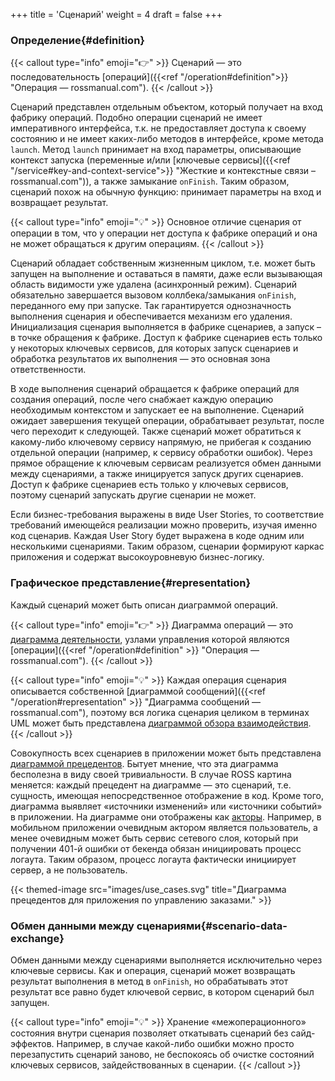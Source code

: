 +++
title = 'Сценарий'
weight = 4
draft = false
+++

### Определение{#definition}

{{< callout type="info" emoji="👉" >}}
Сценарий — это последовательность [операций]({{<ref "/operation#definition">}} "Операция — rossmanual.com").
{{< /callout >}}

Сценарий представлен отдельным объектом, который получает на вход фабрику операций. Подобно операции сценарий не имеет императивного интерфейса, т.к. не предоставляет доступа к своему состоянию и не имеет каких-либо методов в интерфейсе, кроме метода `launch`.  Метод `launch` принимает на вход параметры, описывающие контекст запуска (переменные и/или  [ключевые сервисы]({{<ref "/service#key-and-context-service">}} "Жесткие и контекстные связи – rossmanual.com")), а также замыкание `onFinish`. Таким образом, сценарий похож на обычную функцию: принимает параметры на вход и возвращает результат.

{{< callout type="info" emoji="💡" >}}
Основное отличие сценария от операции в том, что у операции нет доступа к фабрике операций и она не может обращаться к другим операциям.
{{< /callout >}}

Сценарий обладает собственным жизненным циклом, т.е. может быть запущен на выполнение и оставаться в памяти, даже если вызывающая область видимости уже удалена (асинхронный режим). Сценарий обязательно завершается вызовом коллбека/замыкания `onFinish`, переданного ему при запуске. Так гарантируется однозначность выполнения сценария и обеспечивается механизм его удаления. Инициализация сценария выполняется в фабрике сценариев, а запуск – в точке обращения к фабрике. Доступ к фабрике сценариев есть только у некоторых ключевых сервисов, для которых запуск сценариев и обработка результатов их выполнения — это основная зона ответственности.

В ходе выполнения сценарий обращается к фабрике операций для создания операций, после чего снабжает каждую операцию необходимым контекстом и запускает ее на выполнение. Сценарий ожидает завершения текущей операции, обрабатывает результат, после чего переходит к следующей. Также сценарий может обратиться к какому-либо ключевому сервису напрямую, не прибегая к созданию отдельной операции (например, к сервису обработки ошибок). Через прямое обращение к ключевым сервисам реализуется обмен данными между сценариями, а также иницируется запуск других сценариев. Доступ к фабрике сценариев есть только у ключевых сервисов, поэтому сценарий запускать другие сценарии не может.

Если бизнес-требования выражены в виде User Stories, то соответствие требований имеющейся реализации можно проверить, изучая именно код сценарив. Каждая User Story будет выражена в коде одним или несколькими сценариями. Таким образом, сценарии формируют каркас приложения и содержат высокоуровневую бизнес-логику.

### Графическое представление{#representation}
Каждый сценарий может быть описан диаграммой операций.

{{< callout type="info" emoji="👉" >}}
Диаграмма операций — это [диаграмма деятельности](https://ru.wikipedia.org/wiki/Диаграмма_деятельности "Диаграмма деятельности — Википедия"), узлами управления которой являются [операции]({{<ref "/operation#definition" >}} "Операция — rossmanual.com").
{{< /callout >}}

{{< callout type="info" emoji="💡" >}}
Каждая операция сценария описывается собственной [диаграммой сообщений]({{<ref "/operation#representation" >}} "Диаграмма сообщений — rossmanual.com"), поэтому вся логика сценария целиком в терминах UML может быть представлена [диаграммой обзора взаимодействия](https://ru.wikipedia.org/wiki/Диаграмма_обзора_взаимодействия "Диаграмма обзора взаимодействия — Википедия").
{{< /callout >}}

Совокупность всех сценариев в приложении может быть представлена [диаграммой прецедентов](https://ru.wikipedia.org/wiki/Диаграмма_прецедентов "Диаграмма прецедентов – Википедия"). Бытует мнение, что эта диаграмма бесполезна в виду своей тривиальности. В случае ROSS картина меняется: каждый прецедент на диаграмме — это сценарий, т.е. сущность, имеющая непосредственное отображение в код. Кроме того, диаграмма выявляет «источники изменений» или «источники событий» в приложении. На диаграмме они отображены как [акторы](https://ru.wikipedia.org/wiki/Актор_(UML) "Актор – Википедия"). Например, в мобильном приложении очевидным актором является пользователь, а менее очевидным может быть сервис сетевого слоя, который при получении 401-й ошибки от бекенда обязан инициировать процесс логаута. Таким образом, процесс логаута фактически инициирует сервер, а не пользователь.

{{< themed-image src="images/use_cases.svg" title="Диаграмма прецедентов для приложения по управлению заказами." >}}

### Обмен данными между сценариями{#scenario-data-exchange}

Обмен данными между сценариями выполняется исключительно через ключевые сервисы. Как и операция, сценарий может возвращать результат выполнения в метод в `onFinish`, но обрабатывать этот результат все равно будет ключевой сервис, в котором сценарий был запущен.

{{< callout type="info" emoji="💡" >}}
Хранение «межоперационного» состояния внутри сценария позволяет откатывать сценарий без сайд-эффектов. Например, в случае какой-либо ошибки можно просто перезапустить сценарий заново, не беспокоясь об очистке состояний ключевых сервисов, зайдействованных в сценарии.
{{< /callout >}}
